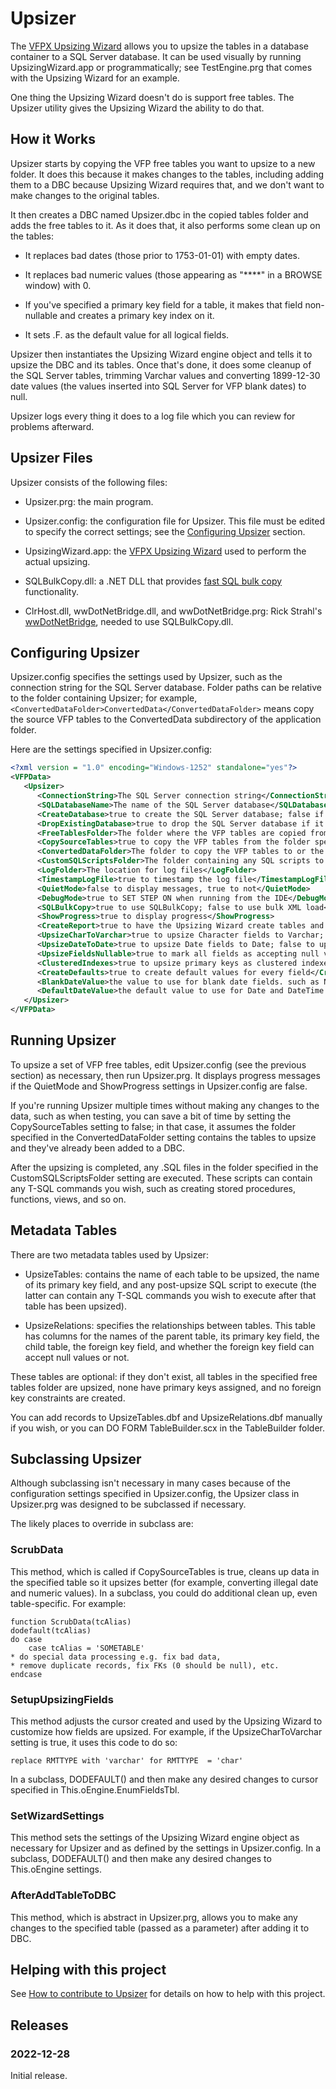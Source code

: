 # Upsizer

The [VFPX Upsizing Wizard](https://github.com/VFPX/upsizingwizard) allows you to upsize the tables in a database container to a SQL Server database. It can be used visually by running UpsizingWizard.app or programmatically; see TestEngine.prg that comes with the Upsizing Wizard for an example.

One thing the Upsizing Wizard doesn't do is support free tables. The Upsizer utility gives the Upsizing Wizard the ability to do that.

## How it Works

Upsizer starts by copying the VFP free tables you want to upsize to a new folder. It does this because it makes changes to the tables, including adding them to a DBC because Upsizing Wizard requires that, and we don't want to make changes to the original tables.

It then creates a DBC named Upsizer.dbc in the copied tables folder and adds the free tables to it. As it does that, it also performs some clean up on the tables:

* It replaces bad dates (those prior to 1753-01-01) with empty dates.

* It replaces bad numeric values (those appearing as "****" in a BROWSE window) with 0.

* If you've specified a primary key field for a table, it makes that field non-nullable and creates a primary key index on it.

* It sets .F. as the default value for all logical fields.

Upsizer then instantiates the Upsizing Wizard engine object and tells it to upsize the DBC and its tables. Once that's done, it does some cleanup of the SQL Server tables, trimming Varchar values and converting 1899-12-30 date values (the values inserted into SQL Server for VFP blank dates) to null.

Upsizer logs every thing it does to a log file which you can review for problems afterward.

## Upsizer Files

Upsizer consists of the following files:

* Upsizer.prg: the main program.

* Upsizer.config: the configuration file for Upsizer. This file must be edited to specify the correct settings; see the [Configuring Upsizer](#configuring) section.

* UpsizingWizard.app: the [VFPX Upsizing Wizard](https://github.com/VFPX/upsizingwizard) used to perform the actual upsizing.

* SQLBulkCopy.dll: a .NET DLL that provides [fast SQL bulk copy](https://github.com/DougHennig/SQLBulkCopy) functionality.

* ClrHost.dll, wwDotNetBridge.dll, and wwDotNetBridge.prg: Rick Strahl's [wwDotNetBridge](https://github.com/RickStrahl/wwDotnetBridge), needed to use SQLBulkCopy.dll.

## <a name="configuring">Configuring Upsizer</a>

Upsizer.config specifies the settings used by Upsizer, such as the connection string for the SQL Server database. Folder paths can be relative to the folder containing Upsizer; for example, ```<ConvertedDataFolder>ConvertedData</ConvertedDataFolder>``` means copy the source VFP tables to the ConvertedData subdirectory of the application folder.

Here are the settings specified in Upsizer.config:

```xml
<?xml version = "1.0" encoding="Windows-1252" standalone="yes"?>
<VFPData>
   <Upsizer>
      <ConnectionString>The SQL Server connection string</ConnectionString>
      <SQLDatabaseName>The name of the SQL Server database</SQLDatabaseName>
      <CreateDatabase>true to create the SQL Server database; false if it already exists</CreateDatabase>
      <DropExistingDatabase>true to drop the SQL Server database if it already exists; false to drop the tables in the database but not drop the database</DropExistingDatabase>
      <FreeTablesFolder>The folder where the VFP tables are copied from (used if CopySourceTables is true)</FreeTablesFolder>
      <CopySourceTables>true to copy the VFP tables from the folder specified in FreeTablesFolder to the one specified in ConvertedDataFolder; false to use an existing set of tables in ConvertedDataFolder</CopySourceTables>
      <ConvertedDataFolder>The folder to copy the VFP tables to or the location of the tables to upsize if CopySourceTables is false</ConvertedDataFolder>
      <CustomSQLScriptsFolder>The folder containing any SQL scripts to execute after upsizing</CustomSQLScriptsFolder>
      <LogFolder>The location for log files</LogFolder>
      <TimestampLogFile>true to timestamp the log file</TimestampLogFile>
      <QuietMode>false to display messages, true to not</QuietMode>
      <DebugMode>true to SET STEP ON when running from the IDE</DebugMode>
      <SQLBulkCopy>true to use SQLBulkCopy; false to use bulk XML load</SQLBulkCopy>
      <ShowProgress>true to display progress</ShowProgress>
      <CreateReport>true to have the Upsizing Wizard create tables and reports showing what was upsized and what failed</CreateReport>
      <UpsizeCharToVarchar>true to upsize Character fields to Varchar; false to upsize them as Char</UpsizeCharToVarchar>
      <UpsizeDateToDate>true to upsize Date fields to Date; false to upsize them as DateTime</UpsizeDateToDate>
      <UpsizeFieldsNullable>true to mark all fields as accepting null values; false to use the setting of the VFP fields</UpsizeFieldsNullable>
      <ClusteredIndexes>true to upsize primary keys as clustered indexes; false to upsize them as regular indexes</ClusteredIndexes>
      <CreateDefaults>true to create default values for every field</CreateDefaults>
      <BlankDateValue>the value to use for blank date fields. such as NULL or a specific date</BlankDateValue>
      <DefaultDateValue>the default value to use for Date and DateTime fields if CreateDefaults is true; "DATE()" is automatically converted to the SQL Server equivalent "GETDATE()"</DefaultDateValue>
   </Upsizer>
</VFPData>
```

## Running Upsizer

To upsize a set of VFP free tables, edit Upsizer.config (see the previous section) as necessary, then run Upsizer.prg. It displays progress messages if the QuietMode and ShowProgress settings in Upsizer.config are false.

If you're running Upsizer multiple times without making any changes to the data, such as when testing, you can save a bit of time by setting the CopySourceTables setting to false; in that case, it assumes the folder specified in the ConvertedDataFolder setting contains the tables to upsize and they've already been added to a DBC.

After the upsizing is completed, any .SQL files in the folder specified in the CustomSQLScriptsFolder setting are executed. These scripts can contain any T-SQL commands you wish, such as creating stored procedures, functions, views, and so on.

## Metadata Tables

There are two metadata tables used by Upsizer:

* UpsizeTables: contains the name of each table to be upsized, the name of its primary key field, and any post-upsize SQL script to execute (the latter can contain any T-SQL commands you wish to execute after that table has been upsized).

* UpsizeRelations: specifies the relationships between tables. This table has columns for the names of the parent table, its primary key field, the child table, the foreign key field, and whether the foreign key field can accept null values or not.

These tables are optional: if they don't exist, all tables in the specified free tables folder are upsized, none have primary keys assigned, and no foreign key constraints are created.

You can add records to UpsizeTables.dbf and UpsizeRelations.dbf manually if you wish, or you can DO FORM TableBuilder.scx in the TableBuilder folder.

## Subclassing Upsizer

Although subclassing isn't necessary in many cases because of the configuration settings specified in Upsizer.config, the Upsizer class in Upsizer.prg was designed to be subclassed if necessary.

The likely places to override in subclass are:

### ScrubData
This method, which is called if CopySourceTables is true, cleans up data in the specified table so it upsizes better (for example, converting illegal date and numeric values). In a subclass, you could do additional clean up, even table-specific. For example:

```foxpro
function ScrubData(tcAlias)
dodefault(tcAlias)
do case
	case tcAlias = 'SOMETABLE'
* do special data processing e.g. fix bad data,
* remove duplicate records, fix FKs (0 should be null), etc.
endcase
```

### SetupUpsizingFields
This method adjusts the cursor created and used by the Upsizing Wizard to customize how fields are upsized. For example, if the UpsizeCharToVarchar setting is true, it uses this code to do so:

```foxpro
replace RMTTYPE with 'varchar' for RMTTYPE  = 'char'
```

In a subclass, DODEFAULT() and then make any desired changes to cursor specified in This.oEngine.EnumFieldsTbl.

### SetWizardSettings
This method sets the settings of the Upsizing Wizard engine object as necessary for Upsizer and as defined by the settings in Upsizer.config. In a subclass, DODEFAULT() and then make any desired changes to This.oEngine settings.

### AfterAddTableToDBC
This method, which is abstract in Upsizer.prg, allows you to make any changes to the specified table (passed as a parameter) after adding it to DBC.

## Helping with this project

See [How to contribute to Upsizer](.github/CONTRIBUTING.md) for details on how to help with this project.

## Releases

### 2022-12-28

Initial release.

